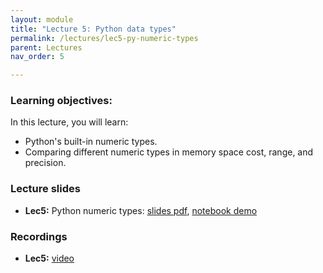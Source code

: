 ```yaml
---
layout: module
title: "Lecture 5: Python data types"
permalink: /lectures/lec5-py-numeric-types
parent: Lectures
nav_order: 5

---
```


### Learning objectives:

In this lecture, you will learn:

* Python's built-in numeric types.
* Comparing different numeric types in memory space cost, range, and precision.



### Lecture slides

* **Lec5:** Python numeric types: [slides pdf](/ds5110-spring25/assets/docs/lec5-python-types.pdf), [notebook demo](#) 


### Recordings

* **Lec5:** [video](#)

